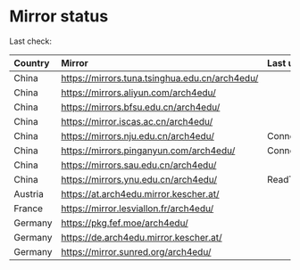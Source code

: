 <script src="./time.js"></script>
# Mirror status
Last check: <script type="text/javascript">localize(1679426097.1143644);</script>

|Country|Mirror|Last update|
|:------|:-----|:----------|
|China|https://mirrors.tuna.tsinghua.edu.cn/arch4edu/|<script type="text/javascript">localize(1679380416);</script>|
|China|https://mirrors.aliyun.com/arch4edu/|<script type="text/javascript">localize(1679337225);</script>|
|China|https://mirrors.bfsu.edu.cn/arch4edu/|<script type="text/javascript">localize(1679380416);</script>|
|China|https://mirror.iscas.ac.cn/arch4edu/|<script type="text/javascript">localize(1679380416);</script>|
|China|https://mirrors.nju.edu.cn/arch4edu/|ConnectTimeout|
|China|https://mirrors.pinganyun.com/arch4edu/|ConnectionError|
|China|https://mirrors.sau.edu.cn/arch4edu/|<script type="text/javascript">localize(1673850842);</script>|
|China|https://mirrors.ynu.edu.cn/arch4edu/|ReadTimeout|
|Austria|https://at.arch4edu.mirror.kescher.at/|<script type="text/javascript">localize(1679380416);</script>|
|France|https://mirror.lesviallon.fr/arch4edu/|<script type="text/javascript">localize(1679380416);</script>|
|Germany|https://pkg.fef.moe/arch4edu/|<script type="text/javascript">localize(1679380416);</script>|
|Germany|https://de.arch4edu.mirror.kescher.at/|<script type="text/javascript">localize(1679380416);</script>|
|Germany|https://mirror.sunred.org/arch4edu/|<script type="text/javascript">localize(1679380416);</script>|

<script src="./tablefilter/tablefilter.js"></script>
<script src="./table.js"></script>